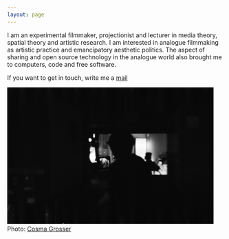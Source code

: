 ```yaml
---
layout: page
---
```


I am an experimental filmmaker, projectionist and lecturer in media theory, spatial theory and artistic research. I am interested in analogue filmmaking as artistic practice and emancipatory aesthetic politics. The aspect of sharing and open source technology in the analogue world also brought me to computers, code and free software.

If you want to get in touch, write me a <a href="mailto:lostlostlost@posteo.net">mail</a>

<img src="/assets/img/CosmaGrosser_Projektionist.JPG" alt="Cosma Grosser" title="Projektionist" style="width:50vw" /><br>
Photo: <a href="https://www.cosmagrosser.com" rel="noopener noreferrer" target="_blank">Cosma Grosser</a>

<!-- # Blog

{% for post in site.posts %}

<a href="{{ post.url }}">{{post.title}}</a><br>

{% endfor %} -->
